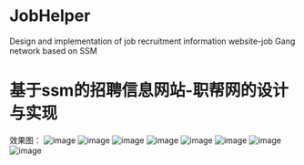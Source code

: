 # JobHelper
Design and implementation of job recruitment information website-job Gang network based on SSM
# 基于ssm的招聘信息网站-职帮网的设计与实现  
效果图：
![image](https://github.com/YeTingEcjtu/JobHelper/blob/master/pic/%E7%99%BB%E5%BD%95.png)
![image](https://github.com/YeTingEcjtu/JobHelper/blob/master/pic/%E9%A6%96%E9%A1%B51.png)
![image](https://github.com/YeTingEcjtu/JobHelper/blob/master/pic/%E9%A6%96%E9%A1%B52.png)
![image](https://github.com/YeTingEcjtu/JobHelper/blob/master/pic/%E9%A6%96%E9%A1%B53.png)
![image](https://github.com/YeTingEcjtu/JobHelper/blob/master/pic/%E9%A6%96%E9%A1%B54.png)
![image](https://github.com/YeTingEcjtu/JobHelper/blob/master/pic/%E5%90%8E%E5%8F%B0%E7%99%BB%E5%BD%95.png)
![image](https://github.com/YeTingEcjtu/JobHelper/blob/master/pic/%E5%90%8E%E5%8F%B0.png)
![image](https://github.com/YeTingEcjtu/JobHelper/blob/master/pic/%E5%90%8E%E5%8F%B01.png)
